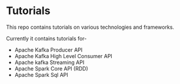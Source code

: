 # Tutorials
This repo contains tutorials on various technologies and frameworks.

Currently it contains tutorials for-
- Apache Kafka Producer API
- Apache Kafka High Level Consumer API
- Apache kafka Streaming API
- Apache Spark Core API (RDD)
- Apache Spark Sql API


